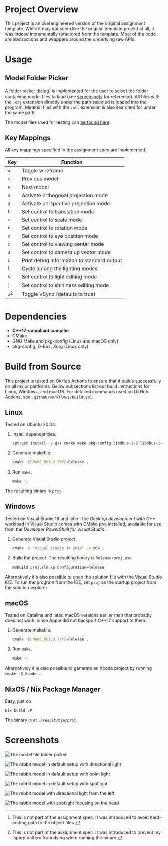 <!-- vim: set ft=markdown.pandoc colorcolumn=100: -->

# Project Overview

This project is an overengineered version of the original assignment template.
While it may not seem like the original template project at all,
it was indeed incrementally refactored from the template.
Most of the code are abstractions and wrappers around the underlying raw APIs.


# Usage

## Model Folder Picker

A folder picker dialog[^1] is implemented for the user to select the folder containing model files to load
(see [screenshots](#screenshots) for reference).
All files with the `.obj` extension directly under the path selected is loaded into the program.
Material files with the `.mtl` extension is also searched for under the same path.

The model files used for testing can [be found here](https://github.com/kotatsuyaki/nthu-cg-models).

## Key Mappings

All key mappings specified in the assignment spec are implemented.

| Key     | Function                                   |
|---------|--------------------------------------------|
| `w`     | Toggle wireframe                           |
| `z`     | Previous model                             |
| `x`     | Next model                                 |
| `o`     | Activate orthogonal projection mode        |
| `p`     | Activate perspective projection mode       |
| `t`     | Set control to translation mode            |
| `s`     | Set control to scale mode                  |
| `r`     | Set control to rotation mode               |
| `e`     | Set control to eye position mode           |
| `c`     | Set control to viewing center mode         |
| `u`     | Set control to camera up vector mode       |
| `i`     | Print debug information to standard output |
| `l`     | Cycle among the lighting modes             |
| `k`     | Set control to light editing mode          |
| `j`     | Set control to shininess editing mode      |
| `v`[^2] | Toggle VSync (defaults to true)            |

[^1]: This is not part of the assignment spec.
    It was introduced to avoid hard-coding path to the object files.
[^2]: This is not part of the assignment spec.
    It was introduced to prevent my laptop battery from dying when running the binary.


# Dependencies

- **C++17-compliant compiler**
- CMake
- GNU Make and pkg-config (Linux and macOS only)
- pkg-config, D-Bus, Xorg (Linux only)


# Build from Source

This project is tested on GitHub Actions to ensure that it builds successfully on all major platforms.
Below subsections list out build instructions for Linux, Windows, and macOS.
For detailed commands used on GitHub Actions, see `.github/workflows/build.yml`.

## Linux

Tested on Ubuntu 20.04.

1. Install dependencies.

    ```sh
    apt-get install -y g++ cmake make pkg-config libdbus-1-3 libdbus-1-dev xorg-dev
    ```
2. Generate makefile.

    ```sh
    cmake -DCMAKE_BUILD_TYPE=Release .
    ```
3. Run `make`.

    ```sh
    make -j
    ```

The resulting binary is `proj`.

## Windows

Tested on Visual Studio 16 and later.
The *Desktop development with C++* workload in Visual Studio comes with CMake pre-installed,
available for use from the *Developer PowerShell for Visual Studio*.

1. Generate Visual Studio project.

    ```sh
    cmake -G "Visual Studio 16 2019" -A x64 .
    ```

2. Build the project.  The resulting binary is `Release/proj.exe`.

    ```sh
    msbuild proj.sln /p:Configuration=Release
    ```

Alternatively it's also possible to open the solution file with the Visual Studio IDE.
To run the program from the IDE, set `proj` as the startup project from the solution explorer.

## macOS

Tested on Catalina and later.
macOS versions earlier than that probably does not work,
since Apple did not backport C++17 support to them.

1. Generate makefile.

    ```sh
    cmake -DCMAKE_BUILD_TYPE=Release .
    ```
2. Run `make`.

    ```sh
    make -j
    ```

Alternatively it is also possible to generate an Xcode project by running `cmake -G Xcode .`.


## NixOS / Nix Package Manager

Easy, just do

```sh
nix build .#
```

The binary is at `./result/bin/proj`.


# Screenshots

![The model file folder picker](./screenshots/folder-picker.png)

![The rabbit model in default setup with directional light](./screenshots/rabbit-default-directional.png)

![The rabbit model in default setup with point light](./screenshots/rabbit-default-point.png)

![The rabbit model in default setup with spotlight](./screenshots/rabbit-default-spotlight.png)

![The rabbit model with directional light from the left](./screenshots/rabbit-from-left-directional.png)

![The rabbit model with spotlight focusing on the head](./screenshots/rabbit-head-spotlight.png)
